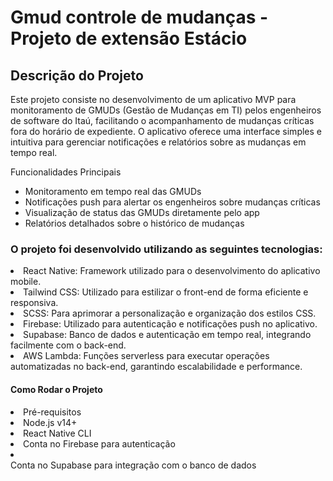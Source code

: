# Gmud controle de mudanças - Projeto de extensão Estácio

<h2>Descrição do Projeto</h2>

Este projeto consiste no desenvolvimento de um aplicativo MVP para monitoramento de GMUDs (Gestão de Mudanças em TI) pelos engenheiros de software do Itaú, facilitando o acompanhamento de mudanças críticas fora do horário de expediente. O aplicativo oferece uma interface simples e intuitiva para gerenciar notificações e relatórios sobre as mudanças em tempo real.

Funcionalidades Principais
- Monitoramento em tempo real das GMUDs
- Notificações push para alertar os engenheiros sobre mudanças críticas
- Visualização de status das GMUDs diretamente pelo app
- Relatórios detalhados sobre o histórico de mudanças


<h3>O projeto foi desenvolvido utilizando as seguintes tecnologias:</h3>

<li>React Native: Framework utilizado para o desenvolvimento do aplicativo mobile.</li>
<li>Tailwind CSS: Utilizado para estilizar o front-end de forma eficiente e responsiva.</li>
<li>SCSS: Para aprimorar a personalização e organização dos estilos CSS.</li>
<li>Firebase: Utilizado para autenticação e notificações push no aplicativo.</li>
<li>Supabase: Banco de dados e autenticação em tempo real, integrando facilmente com o back-end.</li>
<li>AWS Lambda: Funções serverless para executar operações automatizadas no back-end, garantindo escalabilidade e performance.</li>
  
<h4>Como Rodar o Projeto</h4>

<li>Pré-requisitos</li>
<li>Node.js v14+</li>
<li>React Native CLI</li>
<li>Conta no Firebase para autenticação</li>
<li></li>Conta no Supabase para integração com o banco de dados</li>
